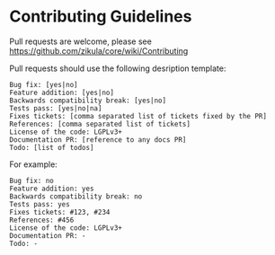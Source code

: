 Contributing Guidelines
=======================

Pull requests are welcome, please see https://github.com/zikula/core/wiki/Contributing

Pull requests should use the following desription template:

    Bug fix: [yes|no]
    Feature addition: [yes|no]
    Backwards compatibility break: [yes|no]
    Tests pass: [yes|no|na]
    Fixes tickets: [comma separated list of tickets fixed by the PR]
    References: [comma separated list of tickets]
    License of the code: LGPLv3+
    Documentation PR: [reference to any docs PR]
    Todo: [list of todos]

For example:

    Bug fix: no
    Feature addition: yes
    Backwards compatibility break: no
    Tests pass: yes
    Fixes tickets: #123, #234
    References: #456
    License of the code: LGPLv3+
    Documentation PR: -
    Todo: -


